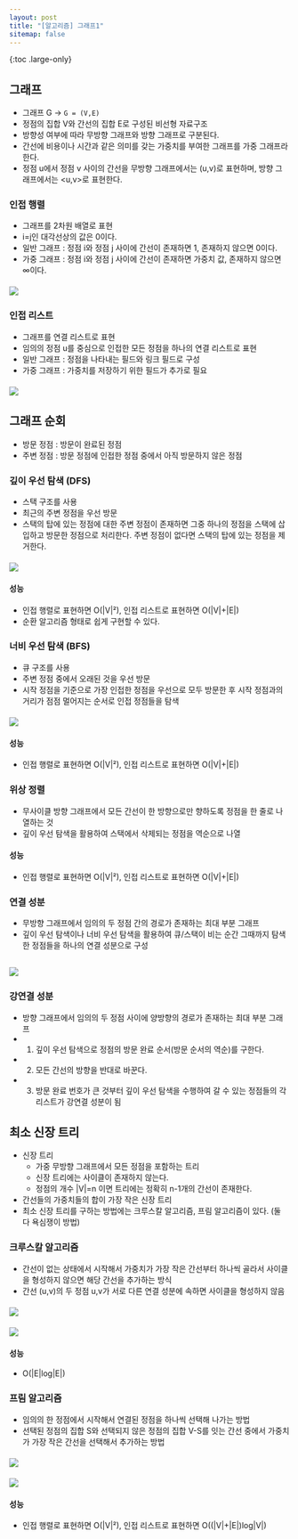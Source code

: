 ```yaml
---
layout: post
title: "[알고리즘] 그래프1"
sitemap: false
---
```


{:toc .large-only}

## 그래프

- 그래프 G -> `G = (V,E)`
- 정점의 집합 V와 간선의 집합 E로 구성된 비선형 자료구조
- 방향성 여부에 따라 무방향 그래프와 방향 그래프로 구분된다.
- 간선에 비용이나 시간과 같은 의미를 갖는 가중치를 부여한 그래프를 가중 그래프라 한다.
- 정점 u에서 정점 v 사이의 간선을 무방향 그래프에서는 (u,v)로 표현하며, 방향 그래프에서는 <u,v>로 표현한다.

### 인접 행렬

- 그래프를 2차원 배열로 표현
- i=j인 대각선상의 값은 0이다.
- 일반 그래프 : 정점 i와 정점 j 사이에 간선이 존재하면 1, 존재하지 않으면 0이다.
- 가중 그래프 : 정점 i와 정점 j 사이에 간선이 존재하면 가중치 값, 존재하지 않으면 ∞이다.

<img src="/assets/img/blog/2024-06-01-graph_01.png" style="display:block;margin-top:20px;">

### 인접 리스트

- 그래프를 연결 리스트로 표현
- 임의의 정점 u를 중심으로 인접한 모든 정점을 하나의 연결 리스트로 표현
- 일반 그래프 : 정점을 나타내는 필드와 링크 필드로 구성
- 가중 그래프 : 가중치를 저장하기 위한 필드가 추가로 필요

<img src="/assets/img/blog/2024-06-01-graph_02.png" style="display:block;margin-top:20px;">

## 그래프 순회

- 방문 정점 : 방문이 완료된 정점
- 주변 정점 : 방문 정점에 인접한 정점 중에서 아직 방문하지 않은 정점

### 깊이 우선 탐색 (DFS)

- 스택 구조를 사용
- 최근의 주변 정점을 우선 방문
- 스택의 탑에 있는 정점에 대한 주변 정점이 존재하면 그중 하나의 정점을 스택에 삽입하고 방문한 정점으로 처리한다. 주변 정점이 없다면 스택의 탑에 있는 정점을 제거한다.

<img src="/assets/img/blog/2024-06-01-graph_03.png" style="display:block;margin:20px 0;">

#### 성능

- 인접 행렬로 표현하면 O(|V|²), 인접 리스트로 표현하면 O(|V|+|E|)
- 순환 알고리즘 형태로 쉽게 구현할 수 있다.

### 너비 우선 탐색 (BFS)

- 큐 구조를 사용
- 주변 정점 중에서 오래된 것을 우선 방문
- 시작 정점을 기준으로 가장 인접한 정점을 우선으로 모두 방문한 후 시작 정점과의 거리가 점점 멀어지는 순서로 인접 정점들을 탐색

<img src="/assets/img/blog/2024-06-01-graph_04.png" style="display:block;margin:20px 0;">

#### 성능

- 인접 행렬로 표현하면 O(|V|²), 인접 리스트로 표현하면 O(|V|+|E|)

### 위상 정렬

- 무사이클 방향 그래프에서 모든 간선이 한 방향으로만 향하도록 정점을 한 줄로 나열하는 것
- 깊이 우선 탐색을 활용하여 스택에서 삭제되는 정점을 역순으로 나열

#### 성능

- 인접 행렬로 표현하면 O(|V|²), 인접 리스트로 표현하면 O(|V|+|E|)

### 연결 성분

- 무방향 그래프에서 임의의 두 정점 간의 경로가 존재하는 최대 부분 그래프
- 깊이 우선 탐색이나 너비 우선 탐색을 활용하여 큐/스택이 비는 순간 그때까지 탐색한 정점들을 하나의 연결 성분으로 구성

<img src="/assets/img/blog/2024-06-01-graph_05.png" style="display:block;margin-top:30px;">

### 강연결 성분

- 방향 그래프에서 임의의 두 정점 사이에 양방향의 경로가 존재하는 최대 부분 그래프
- 1. 깊이 우선 탐색으로 정점의 방문 완료 순서(방문 순서의 역순)를 구한다.
- 2. 모든 간선의 방향을 반대로 바꾼다.
- 3. 방문 완료 번호가 큰 것부터 깊이 우선 탐색을 수행하여 갈 수 있는 정점들의 각 리스트가 강연결 성분이 됨

## 최소 신장 트리

- 신장 트리
  - 가중 무방향 그래프에서 모든 정점을 포함하는 트리
  - 신장 트리에는 사이클이 존재하지 않는다.
  - 정점의 개수 |V|=n 이면 트리에는 정확히 n-1개의 간선이 존재한다.
- 간선들의 가중치들의 합이 가장 작은 신장 트리
- 최소 신장 트리를 구하는 방법에는 크루스칼 알고리즘, 프림 알고리즘이 있다. (둘 다 욕심쟁이 방법)

### 크루스칼 알고리즘

- 간선이 없는 상태에서 시작해서 가중치가 가장 작은 간선부터 하나씩 골라서 사이클을 형성하지 않으면 해당 간선을 추가하는 방식
- 간선 (u,v)의 두 정점 u,v가 서로 다른 연결 성분에 속하면 사이클을 형성하지 않음

<img src="/assets/img/blog/2024-06-01-graph_06.png" style="display:block;margin-top:20px;">

<img src="/assets/img/blog/2024-06-01-graph_07.png" style="display:block;margin:20px 0;">

#### 성능

- O(|E|log|E|)

### 프림 알고리즘

- 임의의 한 정점에서 시작해서 연결된 정점을 하나씩 선택해 나가는 방법
- 선택된 정점의 집합 S와 선택되지 않은 정점의 집합 V-S를 잇는 간선 중에서 가중치가 가장 작은 간선을 선택해서 추가하는 방법

<img src="/assets/img/blog/2024-06-01-graph_08.png" style="display:block;margin-top:20px;">

<img src="/assets/img/blog/2024-06-01-graph_09.png" style="display:block;margin:20px 0;">

#### 성능

- 인접 행렬로 표현하면 O(|V|²), 인접 리스트로 표현하면 O((|V|+|E|)log|V|)

